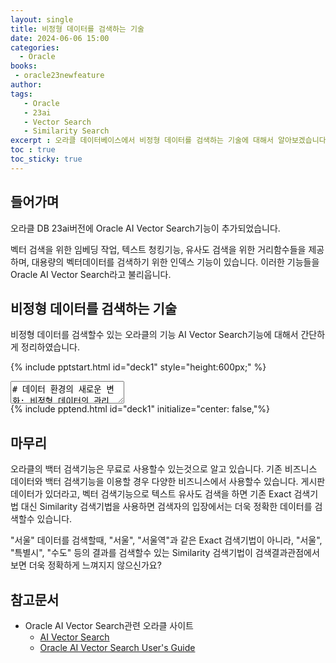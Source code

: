 ```yaml
---
layout: single
title: 비정형 데이터를 검색하는 기술
date: 2024-06-06 15:00
categories: 
  - Oracle
books:
 - oracle23newfeature
author: 
tags: 
   - Oracle
   - 23ai
   - Vector Search
   - Similarity Search
excerpt : 오라클 데이터베이스에서 비정형 데이터를 검색하는 기술에 대해서 알아보겠습니다.
toc : true  
toc_sticky: true
---
```


## 들어가며

오라클 DB 23ai버전에 Oracle AI Vector Search기능이 추가되었습니다.

벡터 검색을 위한 임베딩 작업, 텍스트 청킹기능, 유사도 검색을 위한 거리함수들을 제공하며, 
대용량의 벡터데이터를 검색하기 위한 인덱스 기능이 있습니다. 
이러한 기능들을 Oracle AI Vector Search라고 불리웁니다. 

## 비정형 데이터를 검색하는 기술

비정형 데이터를 검색할수 있는 오라클의 기능 AI Vector Search기능에 대해서 간단하게 정리하였습니다.

{% include pptstart.html id="deck1" style="height:600px;" %}
<section data-markdown>
<textarea data-template>
# 데이터 환경의 새로운 변화: 비정형 데이터의 관리
## 비정형 데이터는 빠르게 증가되고 있지만, 기업내 비즈니스에 활용하기는 어려웠습니다.
  
- 데이터 환경은 빠르게 변화하며 비정형 데이터의 양이 급증하고 있습니다.
- 비정형 데이터는 다양한 형태로 존재하며, 구조화되지 않은 상태로 비즈니스 활용이 어렵습니다
---
# RDBMS의 한계와 비정형 데이터의 도전
## RDBMS는 엄격한 스키마와 SQL 쿼리의 한계로 인해 새로운 데이터 형식을 효과적으로 관리하는 데 제약이 있습니다.
- RDBMS는 데이터를 엄격한 스키마에 따라 저장하고 SQL을 통해 조작합니다.
- RDBMS는 구조화된 데이터 처리에는 최적화되어 있지만 비정형 데이터 처리에는 제한적입니다. 
- 비정형 데이터의 증가는 기업이 유연한 데이터 관리 방식을 모색하게 합니다.
---
# 벡터 검색 기술의 이해
## 벡터 검색 기술은 데이터를 수치적 벡터로 변환하여 비정형 데이터에 대한 검색을 가능하게 합니다.
- 벡터 검색 기술은 데이터를 수치적인 벡터로 변환하고 이를 저장하여 검색합니다.
- 비정형 데이터를 벡터로 매핑하고, 벡터 간 거리를 수학적 방법으로 측정하여 유사도를 검색합니다.
- 이 기술은 텍스트, 이미지, 비디오 등 다양한 데이터 유형을 처리할 수 있습니다.
---
# 오라클 데이터베이스의 벡터 검색 기술(AI Vector Search)
## 오라클은 비정형 데이터를 위한 백터 검색 기술을 제공하고 AI를 위한 지식베이스를 제공합니다.
- 사용하기 쉽고 이해하기 쉽도록 설계되었습니다.
  - 벡터 임베딩을 저장하기 위한 새로운 VECTOR 데이터 타입 추가되었습니다.
  - 유사성 검색은 새로운 SQL 구문 및 함수로 손쉽게 가능합니다.
  - 벡터 전용 고성능 인덱스 추가되었습니다.
---
# Oracle AI Vector Search기능의 특장점
## 오라클은 End-to-End 벡터 데이터베이스입니다.
- Generate : 비정형 데이터에서 벡터 임베딩으로 변환합니다.
- Store : 테이블의 벡터 컬럼에 벡터 데이터 저장합니다.
- index : 저장 임베딩에 대한 벡터 인덱싱 지원합니다.
- Search : 오라클 벡터 서치 쿼리로 유사성 높은 데이터 검색합니다.
---
# 오라클 데이터베이스와 벡터 검색 기술의 시너지 효과
## 오라클은 시맨틱 검색과 관계형 검색을 하나의 단일 시스템에서 결합할 수 있습니다.
- 별도의 벡터 데이터베이스에 데이터를 복제하는 것이 아닌 엔터프라이즈 데이터에 벡터 임베딩과 벡터 서치 기능 추가되었습니다.
- 통합된 엔터프라이즈급 데이터베이스에 벡터 검색 기능을 쉽게 추가할 수 있습니다.
---
# 참조문서 
- <a href="https://www.oracle.com/kr/database/ai-vector-search/" target="_blank">AI Vector Search</a>
- <a href="https://docs.oracle.com/en/database/oracle/oracle-database/23/vecse/overview-ai-vector-search.html" target="_blank">Oracle AI Vector Search User's Guide</a>
---
# End of Documents

</textarea>
</section>
{% include pptend.html id="deck1" initialize="center: false,"%}

## 마무리

오라클의 백터 검색기능은 무료로 사용할수 있는것으로 알고 있습니다. 
기존 비즈니스 데이터와 백터 검색기능을 이용할 경우 다양한 비즈니스에서 사용할수 있습니다.
게시판 데이터가 있더라고, 벡터 검색기능으로 텍스트 유사도 검색을 하면 기존 Exact 검색기법 대신 Similarity 검색기법을 사용하면 검색자의 입장에서는 더욱 정확한 데이터를 검색할수 있습니다. 

"서울" 데이터를 검색할때, "서울", "서울역"과 같은 Exact 검색기법이 아니라, "서울", "특별시", "수도" 등의 결과를 검색할수 있는 Similarity 검색기법이 검색결과관점에서 보면 더욱 정확하게 느껴지지 않으신가요?

## 참고문서

- Oracle AI Vector Search관련 오라클 사이트
  - <a href="https://www.oracle.com/kr/database/ai-vector-search/" target="_blank">AI Vector Search</a>
  - <a href="https://docs.oracle.com/en/database/oracle/oracle-database/23/vecse/overview-ai-vector-search.html" target="_blank">Oracle AI Vector Search User's Guide</a>